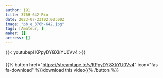 ```yaml
---
author: j91
title: 376H-642 Rio
date: 2023-07-23T02:00:00Z
image: "pb_e_376h-642.jpg"
tags: [Amateur, ]
maker: []
actress: []
---
```



{{< youtubepl KPpyDY8XkYU0Vv4 >}}
###

{{% button href="https://streamtape.to/v/KPpyDY8XkYU0Vv4" icon="fas fa-download" %}}download this video{{% /button %}}

